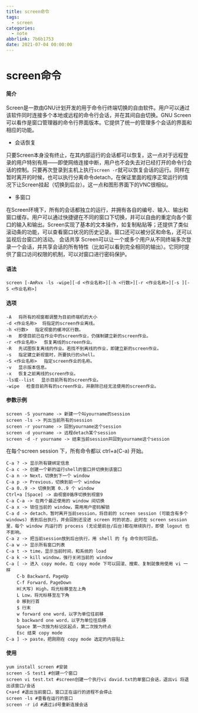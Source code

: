 ```yaml
---
title: screen命令
tags:
  - screen
categories:
  - note
abbrlink: 7b6b1753
date: 2021-07-04 00:00:00
---
```



# screen命令

#### 简介

Screen是一款由GNU计划开发的用于命令行终端切换的自由软件。用户可以通过该软件同时连接多个本地或远程的命令行会话，并在其间自由切换。GNU Screen可以看作是窗口管理器的命令行界面版本。它提供了统一的管理多个会话的界面和相应的功能。　　　

<!--more-->
* 会话恢复

只要Screen本身没有终止，在其内部运行的会话都可以恢复。这一点对于远程登录的用户特别有用——即使网络连接中断，用户也不会失去对已经打开的命令行会话的控制。只要再次登录到主机上执行`screen -r`就可以恢复会话的运行。同样在暂时离开的时候，也可以执行分离命令detach，在保证里面的程序正常运行的情况下让Screen挂起（切换到后台）。这一点和图形界面下的VNC很相似。


* 多窗口

在Screen环境下，所有的会话都独立的运行，并拥有各自的编号、输入、输出和窗口缓存。用户可以通过快捷键在不同的窗口下切换，并可以自由的重定向各个窗口的输入和输出。Screen实现了基本的文本操作，如复制粘贴等；还提供了类似滚动条的功能，可以查看窗口状况的历史记录。窗口还可以被分区和命名，还可以监视后台窗口的活动。 会话共享 Screen可以让一个或多个用户从不同终端多次登录一个会话，并共享会话的所有特性（比如可以看到完全相同的输出）。它同时提供了窗口访问权限的机制，可以对窗口进行密码保护。

#### 语法

    screen [-AmRvx -ls -wipe][-d <作业名称>][-h <行数>][-r <作业名称>][-s ][-S <作业名称>]

#### 选项

    -A 　将所有的视窗都调整为目前终端机的大小
    -d <作业名称>  将指定的screen作业离线。 
    -h <行数> 　指定视窗的缓冲区行数。
    -m 　即使目前已在作业中的screen作业，仍强制建立新的screen作业。
    -r <作业名称> 　恢复离线的screen作业。
    -R 　先试图恢复离线的作业。若找不到离线的作业，即建立新的screen作业。 
    -s 　指定建立新视窗时，所要执行的shell。 
    -S <作业名称> 　指定screen作业的名称。 
    -v 　显示版本信息。 
    -x 　恢复之前离线的screen作业。 
    -ls或--list 　显示目前所有的screen作业。 
    -wipe 　检查目前所有的screen作业，并删除已经无法使用的screen作业。

#### 参数示例

    screen -S yourname -> 新建一个叫yourname的session 
    screen -ls -> 列出当前所有的session 
    screen -r yourname -> 回到yourname这个session 
    screen -d yourname -> 远程detach某个session 
    screen -d -r yourname -> 结束当前session并回到yourname这个session

在每个screen session 下，所有命令都以 ctrl+a(C-a) 开始。


    C-a ? -> 显示所有键绑定信息 
    C-a c -> 创建一个新的运行shell的窗口并切换到该窗口 
    C-a n -> Next，切换到下一个 window 
    C-a p -> Previous，切换到前一个 window 
    C-a 0..9 -> 切换到第 0..9 个 window 
    Ctrl+a [Space] -> 由视窗0循序切换到视窗9 
    C-a C-a -> 在两个最近使用的 window 间切换
    C-a x -> 锁住当前的 window，需用用户密码解锁 
    C-a d -> detach，暂时离开当前session，将目前的 screen session (可能含有多个 windows) 丢到后台执行，并会回到还没进 screen 时的状态，此时在 screen session 里，每个 window 内运行的 process (无论是前台/后台)都在继续执行，即使 logout 也不影响。
    C-a z -> 把当前session放到后台执行，用 shell 的 fg 命令则可回去。
    C-a w -> 显示所有窗口列表 
    C-a t -> time，显示当前时间，和系统的 load 
    C-a k -> kill window，强行关闭当前的 window 
    C-a [ -> 进入 copy mode，在 copy mode 下可以回滚、搜索、复制就像用使用 vi 一样
        C-b Backward，PageUp 
        C-f Forward，PageDown
        H(大写) High，将光标移至左上角
        L Low，将光标移至左下角
        0 移到行首
        $ 行末
        w forward one word，以字为单位往前移
        b backward one word，以字为单位往后移
        Space 第一次按为标记区起点，第二次按为终点 
        Esc 结束 copy mode 
    C-a ] -> paste，把刚刚在 copy mode 选定的内容贴上

#### 使用

    yum install screen #安装
    screen -S test1 #创建一个窗口
    screen vi test.txt #screen创建一个执行vi david.txt的单窗口会话，退出vi 将退出该窗口/会话
    C+a+d #退出当前窗口，窗口正在运行的进程不会停止
    screen -ls #查看在运行的窗口
    screen -r id #通过id号重新连接会话
    
